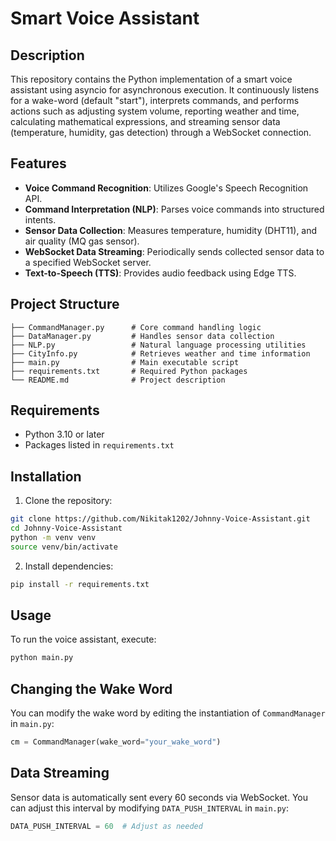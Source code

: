# Smart Voice Assistant

## Description
This repository contains the Python implementation of a smart voice assistant using asyncio for asynchronous execution. It continuously listens for a wake-word (default "start"), interprets commands, and performs actions such as adjusting system volume, reporting weather and time, calculating mathematical expressions, and streaming sensor data (temperature, humidity, gas detection) through a WebSocket connection.

## Features
- **Voice Command Recognition**: Utilizes Google's Speech Recognition API.
- **Command Interpretation (NLP)**: Parses voice commands into structured intents.
- **Sensor Data Collection**: Measures temperature, humidity (DHT11), and air quality (MQ gas sensor).
- **WebSocket Data Streaming**: Periodically sends collected sensor data to a specified WebSocket server.
- **Text-to-Speech (TTS)**: Provides audio feedback using Edge TTS.

## Project Structure
```
├── CommandManager.py      # Core command handling logic
├── DataManager.py         # Handles sensor data collection
├── NLP.py                 # Natural language processing utilities
├── CityInfo.py            # Retrieves weather and time information
├── main.py                # Main executable script
├── requirements.txt       # Required Python packages
└── README.md              # Project description
```

## Requirements
- Python 3.10 or later
- Packages listed in `requirements.txt`

## Installation
1. Clone the repository:
```bash
git clone https://github.com/Nikitak1202/Johnny-Voice-Assistant.git
cd Johnny-Voice-Assistant
python -m venv venv
source venv/bin/activate
```

2. Install dependencies:
```bash
pip install -r requirements.txt
```

## Usage
To run the voice assistant, execute:
```bash
python main.py
```

## Changing the Wake Word
You can modify the wake word by editing the instantiation of `CommandManager` in `main.py`:
```python
cm = CommandManager(wake_word="your_wake_word")
```

## Data Streaming
Sensor data is automatically sent every 60 seconds via WebSocket. You can adjust this interval by modifying `DATA_PUSH_INTERVAL` in `main.py`:
```python
DATA_PUSH_INTERVAL = 60  # Adjust as needed
```
